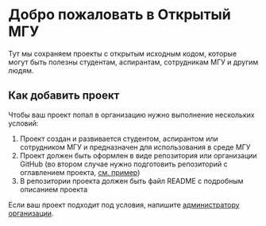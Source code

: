 # Добро пожаловать в Открытый МГУ

Тут мы сохраняем проекты с открытым исходным кодом, которые могут быть полезны студентам, аспирантам, сотрудникам МГУ и другим людям.


## Как добавить проект

Чтобы ваш проект попал в организацию нужно выполнение нескольких условий:
1. Проект создан и развивается студентом, аспирантом или сотрудником МГУ и предназначен для использования в среде МГУ
2. Проект должен быть оформлен в виде репозитория или организации GitHub (во втором случае нужно подготовить репозиторий с оглавлением проекта, [см. пример](https://github.com/open-source-msu/ff-app))
3. В репозитории проекта должен быть файл README с подробным описанием проекта

Если ваш проект подходит под условия, напишите [администратору организации](https://to.dyakov.space/tgdr).
